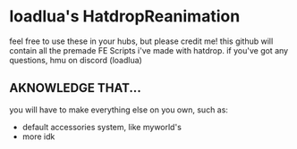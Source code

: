# loadlua's HatdropReanimation
feel free to use these in your hubs, but please credit me! this github will contain all the premade FE Scripts i've made with hatdrop. if you've got any questions, hmu on discord (loadlua)

## AKNOWLEDGE THAT...
you will have to make everything else on you own, such as:
* default accessories system, like myworld's
* more idk
